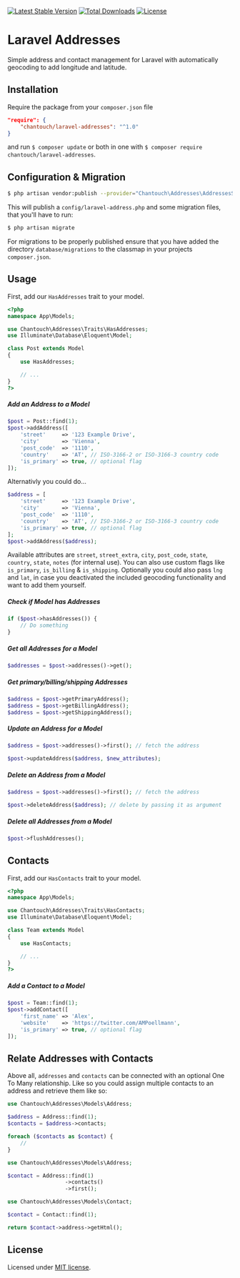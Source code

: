 [![Latest Stable Version](https://poser.pugx.org/chantouch/laravel-addresses/v/stable)](https://packagist.org/packages/chantouch/laravel-addresses)
[![Total Downloads](https://poser.pugx.org/chantouch/laravel-addresses/downloads)](https://packagist.org/packages/chantouch/laravel-addresses)
[![License](https://poser.pugx.org/chantouch/laravel-addresses/license)](https://packagist.org/packages/chantouch/laravel-addresses)

# Laravel Addresses

Simple address and contact management for Laravel with automatically geocoding to add longitude and latitude.

## Installation

Require the package from your `composer.json` file

```json
"require": {
	"chantouch/laravel-addresses": "^1.0"
}
```

and run `$ composer update` or both in one with `$ composer require chantouch/laravel-addresses`.

## Configuration & Migration

```bash
$ php artisan vendor:publish --provider="Chantouch\Addresses\AddressesServiceProvider"
```

This will publish a `config/laravel-address.php` and some migration files, that you'll have to run:

```bash
$ php artisan migrate
```

For migrations to be properly published ensure that you have added the directory `database/migrations` to the classmap in your projects `composer.json`.

## Usage

First, add our `HasAddresses` trait to your model.
        
```php
<?php 
namespace App\Models;

use Chantouch\Addresses\Traits\HasAddresses;
use Illuminate\Database\Eloquent\Model;

class Post extends Model
{
    use HasAddresses;

    // ...
}
?>
```

##### Add an Address to a Model
```php
$post = Post::find(1);
$post->addAddress([
    'street'     => '123 Example Drive',
    'city'       => 'Vienna',
    'post_code'  => '1110',
    'country'    => 'AT', // ISO-3166-2 or ISO-3166-3 country code
    'is_primary' => true, // optional flag
]);
```

Alternativly you could do...

```php
$address = [
    'street'     => '123 Example Drive',
    'city'       => 'Vienna',
    'post_code'  => '1110',
    'country'    => 'AT', // ISO-3166-2 or ISO-3166-3 country code
    'is_primary' => true, // optional flag
];
$post->addAddress($address);
```

Available attributes are `street`, `street_extra`, `city`, `post_code`, `state`, `country`, `state`, `notes` (for internal use). You can also use custom flags like `is_primary`, `is_billing` & `is_shipping`. Optionally you could also pass `lng` and `lat`, in case you deactivated the included geocoding functionality and want to add them yourself.

##### Check if Model has Addresses
```php
if ($post->hasAddresses()) {
    // Do something
}
```

##### Get all Addresses for a Model
```php
$addresses = $post->addresses()->get();
```

##### Get primary/billing/shipping Addresses
```php
$address = $post->getPrimaryAddress();
$address = $post->getBillingAddress();
$address = $post->getShippingAddress();
```

##### Update an Address for a Model
```php
$address = $post->addresses()->first(); // fetch the address

$post->updateAddress($address, $new_attributes);
```

##### Delete an Address from a Model
```php
$address = $post->addresses()->first(); // fetch the address

$post->deleteAddress($address); // delete by passing it as argument
```

##### Delete all Addresses from a Model
```php
$post->flushAddresses();
```

## Contacts

First, add our `HasContacts` trait to your model.

```php
<?php 
namespace App\Models;

use Chantouch\Addresses\Traits\HasContacts;
use Illuminate\Database\Eloquent\Model;

class Team extends Model
{
    use HasContacts;

    // ...
}
?>
```

##### Add a Contact to a Model
```php
$post = Team::find(1);
$post->addContact([
    'first_name' => 'Alex',
    'website'    => 'https://twitter.com/AMPoellmann',
    'is_primary' => true, // optional flag
]);
```

## Relate Addresses with Contacts

Above all, `addresses` and `contacts` can be connected with an optional One To Many relationship. Like so you could assign multiple contacts to an address and retrieve them like so:

```php
use Chantouch\Addresses\Models\Address;

$address = Address::find(1);
$contacts = $address->contacts;

foreach ($contacts as $contact) {
    //
}
```

```php
use Chantouch\Addresses\Models\Address;

$contact = Address::find(1)
                  ->contacts()
                  ->first();
```

```php
use Chantouch\Addresses\Models\Contact;

$contact = Contact::find(1);

return $contact->address->getHtml();
```

## License

Licensed under [MIT license](http://opensource.org/licenses/MIT).
